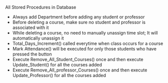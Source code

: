 All Stored Procedures in Database

- Always add Department before adding any student or professor
- Before deleting a course, make sure no student and professor is associated with it
- While deleting a course, no need to manually unassign time slot; It will automatically unassign it 
- Total_Days_Increment() called everytime when class occurs for a course
- Mark Attendance() will be executed for only those students who have pressed the button 
- Execute Remove_All_Student_Courses() once and then execute Update_Student() for all the courses added
- Execute Remove_All_professor_Courses() once and then execute Update_Professor() for all the courses added
